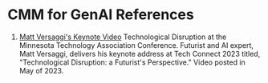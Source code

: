 # CMM for GenAI References

1. [Matt Versaggi's Keynote Video](https://www.youtube.com/watch?v=AnI4HuZNm3Y) Technological Disruption at the Minnesota Technology Association Conference.  Futurist and AI expert, Matt Versaggi, delivers his keynote address at Tech Connect 2023 titled, "Technological Disruption: a Futurist's Perspective."  Video posted in May of 2023.